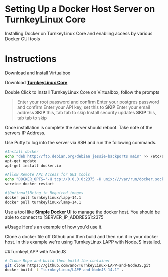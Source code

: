 # Setting Up a Docker Host Server on TurnkeyLinux Core
Installing Docker on TurnkeyLinux Core and enabling access by various Docker GUI tools

# Instructions
Download and Install Virtualbox

Download [**TurnkeyLinux Core**](https://www.turnkeylinux.org/download?file=turnkey-core-14.1-jessie-amd64.ova)

Double Click to Install TurnkeyLinux Core on Virtualbox, follow the prompts

> Enter your root password and confirm
> Enter your postgres password and confirm
> Enter your API key, set this to **SKIP**
> Enter your email address **SKIP** this, tab tab to skip
> Install security updates **SKIP** this, tab tab to skip

Once installation is complete the server should reboot. Take note of the servers IP Address.

Use Putty to log into the server via SSH and run the following commands.  

```bash
#Install docker
echo "deb http://ftp.debian.org/debian jessie-backports main" >> /etc/apt/sources.list.d/sources.list
apt-get update
apt-get install docker.io

#Allow Remote API Access for GUI tools
echo "DOCKER_OPTS='-H tcp://0.0.0.0:2375 -H unix:///var/run/docker.sock'" >> /etc/default/docker
service docker restart

#(Optional)Bring in Required images
docker pull turnkeylinux/lapp-14.1
docker pull turnkeylinux/lamp-14.1
```
Use a tool like [**Simple Docker UI**](https://chrome.google.com/webstore/detail/simple-docker-ui/jfaelnolkgonnjdlkfokjadedkacbnib?hl=en) to manage the docker host. You should be able to connect to [SERVER_IP_ADDRESS]:2375

#Usage
Here's an example of how you'd use it. 

Clone a docker file off Github and then build and then run it in your docker host. In this example we're using TurnkeyLinux LAPP with NodeJS installed.

##TurnkeyLAPP with NodeJS
```bash
# Clone Repo and build then build the container
git clone https://github.com/ano/TurnkeyLinux-LAPP-and-NodeJS.git
docker build -t "turnkeylinux/LAPP-and-NodeJS-14.1" .
```
